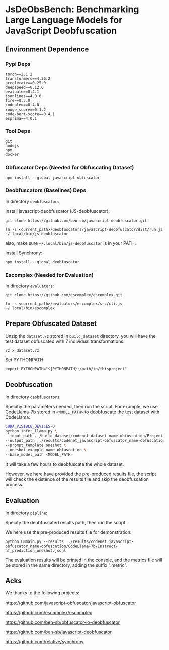 # JsDeObsBench: Benchmarking Large Language Models for JavaScript Deobfuscation

## Environment Dependence

### Pypi Deps
```
torch==2.1.2
transformers==4.36.2
accelerate==0.25.0
deepspeed==0.12.6
evaluate==0.4.1
jsonlines==4.0.0
fire==0.5.0
codebleu==0.4.0
rouge_score==0.1.2
code-bert-score==0.4.1
esprima==4.0.1
```

### Tool Deps
```
git
nodejs
npm
docker
```

### Obfuscator Deps (Needed for Obfuscating Dataset)

`npm install --global javascript-obfuscator`

### Deobfuscators (Baselines) Deps

In directory `deobfuscators`: 

Install javascript-deobfuscator (JS-deobfuscator):

`git clone https://github.com/ben-sb/javascript-deobfuscator.git`

`ln -s <current_path>/deobfuscators/javascript-deobfuscator/dist/run.js ~/.local/bin/js-deobfuscator` 

also, make sure `~/.local/bin/js-deobfuscator` is in your PATH.

Install Synchrony:

`npm install --global deobfuscator`


### Escomplex (Needed for Evaluation)

In directory `evaluators`: 

`git clone https://github.com/escomplex/escomplex.git`

`ln -s <current_path>/evaluators/escomplex/src/cli.js ~/.local/bin/escomplex` 

## Prepare Obfuscated Dataset

Unzip the `dataset.7z` stored in `build_dataset` directory, you will have the test dataset obfuscated with 7 individual transformations. 

`7z x dataset.7z`

Set PYTHONPATH: 

`export PYTHONPATH="${PYTHONPATH}:/path/to/thisproject"`

## Deobfuscation

In directory `deobfuscators`:

Specifiy the parameters needed, then run the script.
For example, we use CodeLlama-7b stored in `<MODEL_PATH>` to deobfuscate the test dataset with CodeLlama:

```bash
CUDA_VISIBLE_DEVICES=0
python infer_llama.py \
--input_path ../build_dataset/codenet_dataset_name-obfuscation/Project_CodeNet_selected.jsonl \
--output_path ../results/codenet_javascript-obfuscator_name-obfuscation/CodeLlama-7b-Instruct-hf_prediction_oneshot.jsonl \
--prompt_template oneshot \
--oneshot_example name-obfuscation \
--base_model_path <MODEL_PATH>
```

It will take a few hours to deobfuscate the whole dataset. 

However, we here have provided the pre-produced results file, the script will check the existence of the results file and skip the deobfuscation process.

## Evaluation

In directory `pipline`:

Specify the deobfuscated results path, then run the script. 

We here use the pre-produced results file for demonstration:

`python CNmain.py --results ../results/codenet_javascript-obfuscator_name-obfuscation/CodeLlama-7b-Instruct-hf_prediction_oneshot.jsonl`

The evaluation results will be printed in the console, and the metrics file will be stored in the same directory, adding the suffix ".metric".

## Acks

We thanks to the following projects:

https://github.com/javascript-obfuscator/javascript-obfuscator

https://github.com/escomplex/escomplex

https://github.com/ben-sb/obfuscator-io-deobfuscator

https://github.com/ben-sb/javascript-deobfuscator

https://github.com/relative/synchrony

